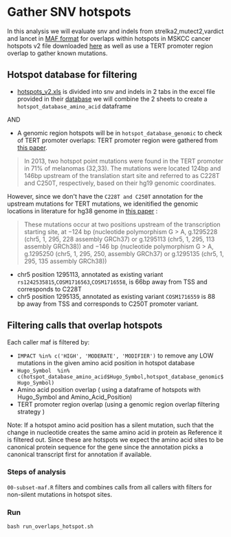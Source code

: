 # Gather SNV hotspots

In this analysis we will evaluate snv and indels from strelka2,mutect2,vardict and lancet in [MAF format](https://docs.gdc.cancer.gov/Data/File_Formats/MAF_Format/) for overlaps within hotspots in MSKCC cancer hotspots v2 file downloaded [here](https://github.com/kgaonkar6/OpenPBTA-analysis/blob/recurrence-snv/analyses/hotspots-detection/input/hotspots_v2.xls) as well as use a TERT promoter region overlap to gather known mutations.

## Hotspot database for filtering
- [hotspots_v2.xls](https://www.cancerhotspots.org/files/hotspots_v2.xls) is divided into snv and indels in 2 tabs in the excel file provided in their [database](https://www.cancerhotspots.org/#/download) we will combine the 2 sheets to create a `hotspot_database_amino_acid` dataframe 

AND

- A genomic region hotspots will be in `hotspot_database_genomic` to check of TERT promoter overlaps:
TERT promoter region were gathered from  [this paper](https://www.ncbi.nlm.nih.gov/pmc/articles/PMC4852159/).
>In 2013, two hotspot point mutations were found in the TERT promoter in 71% of melanomas (32,33). The mutations were located 124bp and 146bp upstream of the translation start site and referred to as C228T and C250T, respectively, based on their hg19 genomic coordinates.

However, since we don't have the `C228T and C250T` annotation for the upstream mutations for TERT mutations, we idenitified the genomic locations in literature for hg38 genome in [this paper](https://www.mdpi.com/1422-0067/21/17/6034/htm) :
> These mutations occur at two positions upstream of the transcription starting site, at −124 bp (nucleotide polymorphism G > A, g.1295228 (chr5, 1, 295, 228 assembly GRCh37) or g.1295113 (chr5, 1, 295, 113 assembly GRCh38)) and −146 bp (nucleotide polymorphism G > A, g.1295250 (chr5, 1, 295, 250, assembly GRCh37) or g.1295135 (chr5, 1, 295, 135 assembly GRCh38)) 

- chr5 position 1295113, annotated as existing variant `rs1242535815`,`COSM1716563`,`COSM1716558`,  is 66bp away from TSS and corresponds to C228T
- chr5 position 1295135, annotated as existing variant `COSM1716559` is 88 bp away from TSS and corresponds to C250T promoter variant.


## Filtering calls that overlap hotspots

Each caller maf is filtered by:
- `IMPACT %in% c('HIGH', 'MODERATE', 'MODIFIER')` to remove any LOW mutations in the given amino acid position in hotspot database
- `Hugo_Symbol  %in% c(hotspot_database_amino_acid$Hugo_Symbol,hotspot_database_genomic$Hugo_Symbol)`
- Amino acid position overlap ( using a dataframe of hotspots with Hugo_Symbol and Amino_Acid_Position)
- TERT promoter region overlap (using a genomic region overlap filtering strategy )

Note: If a hotspot amino acid position has a silent mutation, such that the change in nucleotide creates the same amino acid in protein as Reference it is filtered out. Since these are hotspots we expect the amino acid sites to be canonical protein sequence for the gene since the annotation picks a canonical transcript first for annotation if available. 


### Steps of analysis

`00-subset-maf.R` filters and combines calls from all callers with filters for non-silent mutations in hotspot sites.

   
### Run

```
bash run_overlaps_hotspot.sh 

```
